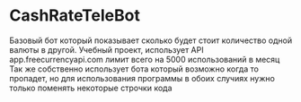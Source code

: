 # CashRateTeleBot
Базовый бот который показывает сколько будет стоит количество одной валюты в другой.
Учебный проект, использует API app.freecurrencyapi.com лимит всего на 5000 использований в месяц
Так же собственно использует бота который возможно когда то пропадет, но для использования программы в обоих случиях нужно только поменять некоторые строчки кода
